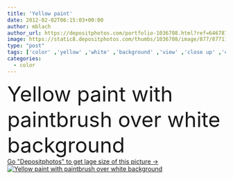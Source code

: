 ```yaml
---
title: 'Yellow paint'
date: 2012-02-02T06:15:03+00:00
author: mblach
author_url: https://depositphotos.com/portfolio-1036708.html?ref=64678756
image: https://static8.depositphotos.com/thumbs/1036708/image/877/8771187/api_thumb_450.jpg?forcejpeg=true
type: "post"
tags: ['color' ,'yellow' ,'white' ,'background' ,'view' ,'close up' ,'copy' ,'space' ,'isolated' ,'bright' ,'metal' ,'art' ,'Decor' ,'beauty' ,'liquid' ,'container' ,'paint' ,'open' ,'over' ,'concept' ,'idea' ,'painted' ,'with' ,'flat' ,'work' ,'tool' ,'brush' ,'in' ,'top' ,'improvement' ,'can' ,'Latex' ,'paintbrush' ,'paints' ,'Brushing' ,'brushes' ,'gallon' ,'pincel' ,'peinture' ,'Pintura' ,'pinceau' ,'white background' ,'paint can' ,'top view' ,'text space' ,'Paint Brush' ,'yellow paint' ,'brocha' ,'tinta' ,'yellow paint can' ]
categories: 
  - color
---
```

<div aling="center">
            <font size="60"> Yellow paint with paintbrush over white background</font>   
</div>
<div>
    <a href='https://static8.depositphotos.com/thumbs/1036708/image/877/8771187/api_thumb_450.jpg?forcejpeg=true?ref=64678756' target=_blank > Go "Depositphotos" to get lage size of this picture ->
        <img href='https://static8.depositphotos.com/thumbs/1036708/image/877/8771187/api_thumb_450.jpg?forcejpeg=true?ref=64678756' src='https://static8.depositphotos.com/1036708/877/i/950/depositphotos_8771187-stock-photo-yellow-paint.jpg?forcejpeg=true' alt='Yellow paint with paintbrush over white background' >
    </a>
</div>
